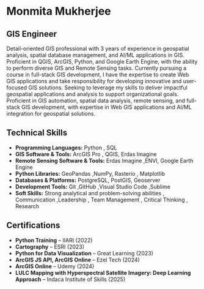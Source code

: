 # Monmita Mukherjee
## GIS Engineer

Detail-oriented GIS professional with 3 years of experience in geospatial analysis, spatial database management, and AI/ML applications in GIS. Proficient in QGIS, ArcGIS, Python, and Google Earth Engine, with the ability to perform diverse GIS and Remote Sensing tasks. Currently pursuing a course in full-stack GIS development, I have the expertise to create Web GIS applications and take responsibility for developing innovative and user-focused GIS solutions. Seeking to leverage my skills to deliver impactful geospatial applications and analysis to support organizational goals. Proficient in GIS automation, spatial data analysis, remote sensing, and full-stack GIS development, with expertise in Web GIS applications and AI/ML integration for geospatial solutions.
## Technical Skills

- **Programming Languages:**  Python , SQL 
- **GIS Software & Tools:** ArcGIS Pro , QGIS, Erdas Imagine  
- **Remote Sensing Software & Tools:** Erdas Imagine ,ENVI, Google Earth Engine
- **Python Libraries:**  GeoPandas ,NumPy, Rasterio , Matplotlib  
- **Databases & Platforms:** PostgreSQL, PostGIS, Geoserver  
- **Development Tools:** Git ,GitHub ,Visual Studio Code ,Sublime  
- **Soft Skills:**  Strong analytical and problem-solving abilities , Communication ,Leadership , Team Management , Critical Thinking , Research  
## Certifications  

- **Python Training** – IIARI (2022)  
- **Cartography** – ESRI (2023)  
- **Python for Data Visualization** – Great Learning (2023)  
- **ArcGIS JS API, ArcGIS Online** – Ezel Tech (2024)
-  **ArcGIS Online** – Udemy (2024) 
- **LULC Mapping with Hyperspectral Satellite Imagery: Deep Learning Approach** – Indaca Institute of Skills (2025)  
